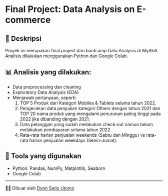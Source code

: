 # Final Project: Data Analysis on E-commerce

## 📌 Deskripsi
Proyek ini merupakan final project dari bootcamp Data Analysis di MySkill. Analisis dilakukan menggunakan Python dan Google Colab.

## 📊 Analisis yang dilakukan:
- Data preprocessing dan cleaning
- Exploratory Data Analysis (EDA)
- Menjawab pertanyaan, seperti:
  1. TOP 5 Produk dari Kategori Mobiles & Tablets selama tahun 2022.
  2. Pengecekan data penjualan kategori Others dengan tahun 2021 dan TOP 20 nama produk yang mengalami penurunan paling tinggi pada 2022 jika dibanding dengan 2021.
  3. Data pelanggan yang sudah melakukan check-out namun belum melakukan pembayaran selama tahun 2022.
  4. Rata-rata harian penjualan weekends (Sabtu dan Minggu) vs rata-rata harian penjualan weekdays (Senin-Jumat).

## 🔧 Tools yang digunakan
- Python: Pandas, NumPy, Matplotlib, Seaborn
- Google Colab

---

✍🏻 Dibuat oleh [Dyon Setio Utomo](https://github.com/dyonsetio21)
